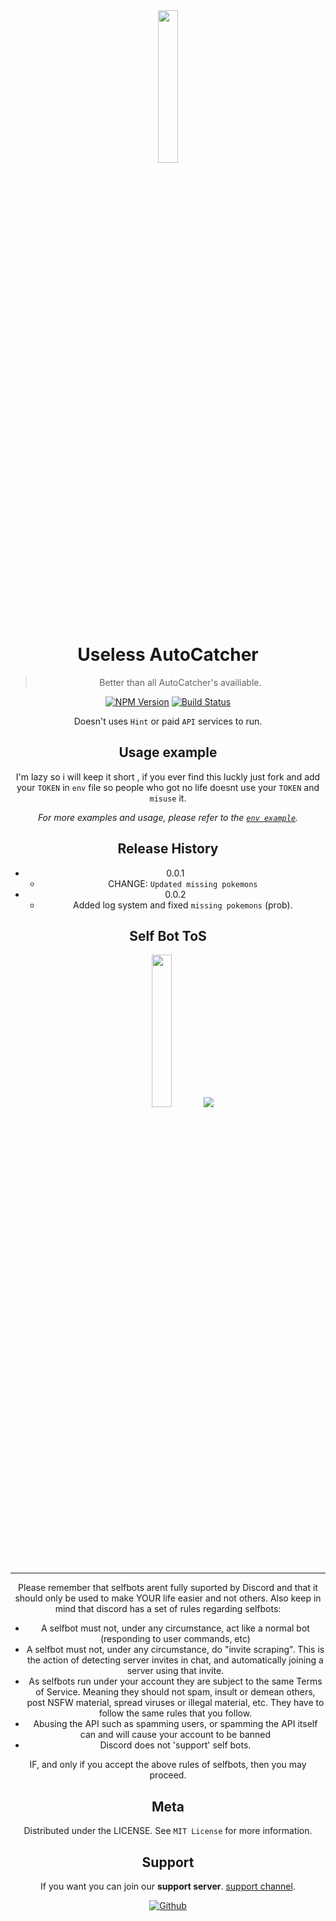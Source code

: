 <div class="container" style="margin-top:auto;margin-bottom:auto;text-align:center;">
  <img src="https://cdn.discordapp.com/icons/945597636306698290/a34b3103abe3bb354e2ddaf57cb2a2b7.png" height="25%" width="25%" />

# Useless AutoCatcher
> Better than all AutoCatcher's availiable.
> 

[![NPM Version][npm-image]][npm-url]
[![Build Status][travis-image]][travis-url]


  Doesn't uses `Hint` or paid `API` services to run.





## Usage example

I'm lazy so i will keep it short , if you ever find this luckly just fork and add your `TOKEN` in `env` file so people who got no life doesnt use your `TOKEN` and `misuse` it.

_For more examples and usage, please refer to the [`env example`](https://docs.replit.com/programming-ide/storing-sensitive-information-environment-variables)._



## Release History

* 0.0.1
    * CHANGE: `Updated missing pokemons` 
* 0.0.2
    * Added log system and fixed `missing pokemons` (prob).

## Self Bot ToS
<div class="container" style="margin-top:auto;margin-bottom:auto;text-align:center;">
  <img src="https://i.imgur.com/Lvu5NaR.png" height="25%" width="25%" />
  <a href="https://discordapp.com/developers/docs/topics/oauth2#bot-vs-user-accounts"><img src="https://i.imgur.com/loJXofb.png"/></a>
</div>
<hr />
Please remember that selfbots arent fully suported by Discord and that it should only be used to make YOUR life easier and not others. Also keep in mind that discord has a set of rules regarding selfbots:

+ A selfbot must not, under any circumstance, act like a normal bot (responding to user commands, etc)
+ A selfbot must not, under any circumstance, do "invite scraping". This is the action of detecting server invites in chat, and automatically joining a server using that invite.
+ As selfbots run under your account they are subject to the same Terms of Service. Meaning they should not spam, insult or demean others, post NSFW material, spread viruses or illegal material, etc. They have to follow the same rules that you follow.
+ Abusing the API such as spamming users, or spamming the API itself can and will cause your account to be banned
+ Discord does not 'support' self bots.

IF, and only if you accept the above rules of selfbots, then you may proceed.

## Meta

Distributed under the LICENSE. See ``MIT License`` for more information.

## Support
If you want you can join our **support server**.  [support channel](https://discord.gg/4psP62y3HK).

[![Github][Github]](https://github.com/ichiicki)



<!-- Markdown link & img dfn's -->
<!-- Markdown link & img dfn's -->
[npm-image]: https://img.shields.io/npm/v/datadog-metrics.svg?style=flat-square
[npm-url]: https://npmjs.org/package/datadog-metrics
[npm-downloads]: https://img.shields.io/npm/dm/datadog-metrics.svg?style=flat-square
[travis-image]: https://img.shields.io/travis/dbader/node-datadog-metrics/master.svg?style=flat-square
[travis-url]: https://travis-ci.org/dbader/node-datadog-metrics
[wiki]: https://github.com/yourname/yourproject/wiki
[Github]: https://github.com/favicon.ico


 
